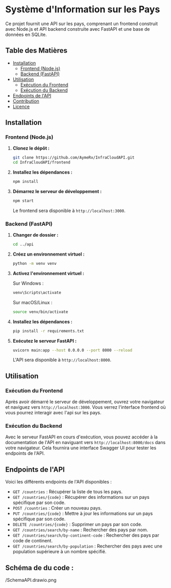 # Système d'Information sur les Pays

Ce projet fournit une API sur les pays, comprenant un frontend construit avec Node.js et API backend construite avec FastAPI et une base de données en SQLite.

## Table des Matières

- [Installation](#installation)
  - [Frontend (Node.js)](#frontend-nodejs)
  - [Backend (FastAPI)](#backend-fastapi)
- [Utilisation](#utilisation)
  - [Exécution du Frontend](#exécution-du-frontend)
  - [Exécution du Backend](#exécution-du-backend)
- [Endpoints de l'API](#endpoints-de-lapi)
- [Contribution](#contribution)
- [Licence](#licence)

## Installation

### Frontend (Node.js)

1. **Clonez le dépôt :**

   ```bash
   git clone https://github.com/AymeRx/InfraCloudAPI.git
   cd InfraCloudAPI/frontend
   ```

2. **Installez les dépendances :**

   ```bash
   npm install
   ```

3. **Démarrez le serveur de développement :**

   ```bash
   npm start
   ```

   Le frontend sera disponible à `http://localhost:3000`.

### Backend (FastAPI)

1. **Changer de dossier :**

   ```bash
   cd ../api
   ```

2. **Créez un environnement virtuel :**

   ```bash
   python -m venv venv
   ```

3. **Activez l'environnement virtuel :**

   Sur Windows :

   ```bash
   venv\Scripts\activate
   ```

   Sur macOS/Linux :

   ```bash
   source venv/bin/activate
   ```

4. **Installez les dépendances :**

   ```bash
   pip install -r requirements.txt
   ```

5. **Exécutez le serveur FastAPI :**

   ```bash
   uvicorn main:app --host 0.0.0.0 --port 8000 --reload   
   ```

   L'API sera disponible à `http://localhost:8000`.

## Utilisation

### Exécution du Frontend

Après avoir démarré le serveur de développement, ouvrez votre navigateur et naviguez vers `http://localhost:3000`. Vous verrez l'interface frontend où vous pourrez interagir avec l'api sur les pays.

### Exécution du Backend

Avec le serveur FastAPI en cours d'exécution, vous pouvez accéder à la documentation de l'API en naviguant vers `http://localhost:8000/docs` dans votre navigateur. Cela fournira une interface Swagger UI pour tester les endpoints de l'API.

## Endpoints de l'API

Voici les différents endpoints de l'API disponibles :

- `GET /countries` : Récupérer la liste de tous les pays.
- `GET /countries/{code}` : Récupérer des informations sur un pays spécifique par son code.
- `POST /countries` : Créer un nouveau pays.
- `PUT /countries/{code}` : Mettre à jour les informations sur un pays spécifique par son code.
- `DELETE /countries/{code}` : Supprimer un pays par son code.
- `GET /countries/search/by-name` : Rechercher des pays par nom.
- `GET /countries/search/by-continent-code` : Rechercher des pays par code de continent.
- `GET /countries/search/by-population` : Rechercher des pays avec une population supérieure à un nombre spécifié.

## Schéma de du code :

/SchemaAPI.drawio.png